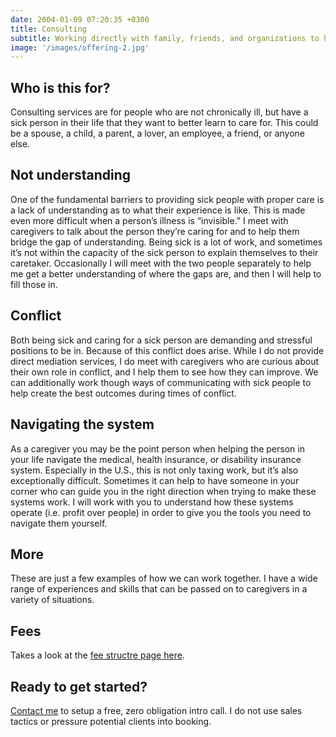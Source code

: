 ```yaml
---
date: 2004-01-09 07:20:35 +0300
title: Consulting
subtitle: Working directly with family, friends, and organizations to help them best support the chronically ill. 
image: '/images/offering-2.jpg'
---
```


## Who is this for?

Consulting services are for people who are not chronically ill, but have a sick person in their life that they want to better learn to care for. This could be a spouse, a child, a parent, a lover, an employee, a friend, or anyone else.

## Not understanding

One of the fundamental barriers to providing sick people with proper care is a lack of understanding as to what their experience is like. This is made even more difficult when a person’s illness is “invisible.” I meet with caregivers to talk about the person they’re caring for and to help them bridge the gap of understanding. Being sick is a lot of work, and sometimes it’s not within the capacity of the sick person to explain themselves to their caretaker. Occasionally I will meet with the two people separately to help me get a better understanding of where the gaps are, and then I will help to fill those in.

## Conflict

Both being sick and caring for a sick person are demanding and stressful positions to be in. Because of this conflict does arise. While I do not provide direct mediation services, I do meet with caregivers who are curious about their own role in conflict, and I help them to see how they can improve. We can additionally work though ways of communicating with sick people to help create the best outcomes during times of conflict.

## Navigating the system

As a caregiver you may be the point person when helping the person in your life navigate the medical, health insurance, or disability insurance system. Especially in the U.S., this is not only taxing work, but it’s also exceptionally difficult. Sometimes it can help to have someone in your corner who can guide you in the right direction when trying to make these systems work. I will work with you to understand how these systems operate (i.e. profit over people) in order to give you the tools you need to navigate them yourself.

## More

These are just a few examples of how we can work together. I have a wide range of experiences and skills that can be passed on to caregivers in a variety of situations.


## Fees

Takes a look at the [fee structre page here](/fees).


## Ready to get started?

[Contact me](/contact) to setup a free, zero obligation intro call. I do not use sales tactics or pressure potential clients into booking.

